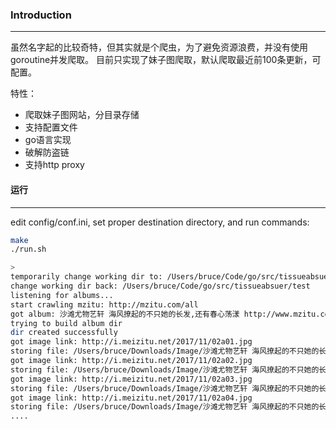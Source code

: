 ### Introduction
-----------------
虽然名字起的比较奇特，但其实就是个爬虫，为了避免资源浪费，并没有使用goroutine并发爬取。
目前只实现了妹子图爬取，默认爬取最近前100条更新，可配置。

特性：
* 爬取妹子图网站，分目录存储
* 支持配置文件
* go语言实现
* 破解防盗链
* 支持http proxy

#### 运行
------

edit config/conf.ini, set proper destination directory, and run commands:

```bash
make
./run.sh

>
temporarily change working dir to: /Users/bruce/Code/go/src/tissueabsuer/test/../config
change working dir back: /Users/bruce/Code/go/src/tissueabsuer/test
listening for albums...
start crawling mzitu: http://mzitu.com/all
got album: 沙滩尤物艺轩 海风撩起的不只她的长发,还有春心荡漾 http://www.mzitu.com/107734
trying to build album dir
dir created successfully
got image link: http://i.meizitu.net/2017/11/02a01.jpg
storing file: /Users/bruce/Downloads/Image/沙滩尤物艺轩 海风撩起的不只她的长发,还有春心荡漾/02a01.jpg
got image link: http://i.meizitu.net/2017/11/02a02.jpg
storing file: /Users/bruce/Downloads/Image/沙滩尤物艺轩 海风撩起的不只她的长发,还有春心荡漾/02a02.jpg
got image link: http://i.meizitu.net/2017/11/02a03.jpg
storing file: /Users/bruce/Downloads/Image/沙滩尤物艺轩 海风撩起的不只她的长发,还有春心荡漾/02a03.jpg
got image link: http://i.meizitu.net/2017/11/02a04.jpg
storing file: /Users/bruce/Downloads/Image/沙滩尤物艺轩 海风撩起的不只她的长发,还有春心荡漾/02a04.jpg
....

```
